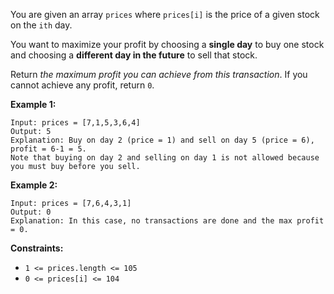 You are given an array `prices` where `prices[i]` is the price of a given stock on the `ith` day.

You want to maximize your profit by choosing a __single day__ to buy one stock and choosing a __different day in the future__ to sell that stock.

Return *the maximum profit you can achieve from this transaction*. If you cannot achieve any profit, return `0`.

 
__Example 1:__
```
Input: prices = [7,1,5,3,6,4]
Output: 5
Explanation: Buy on day 2 (price = 1) and sell on day 5 (price = 6), profit = 6-1 = 5.
Note that buying on day 2 and selling on day 1 is not allowed because you must buy before you sell.
```

__Example 2:__
```
Input: prices = [7,6,4,3,1]
Output: 0
Explanation: In this case, no transactions are done and the max profit = 0.
``` 

__Constraints:__

* `1 <= prices.length <= 105`
* `0 <= prices[i] <= 104`